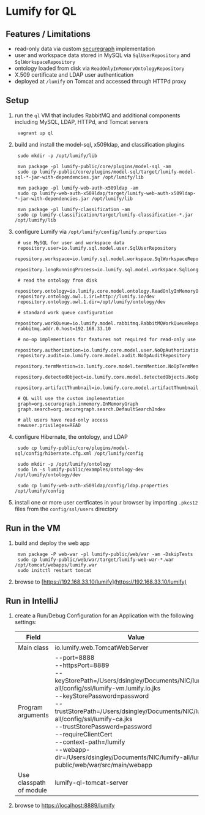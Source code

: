 # Lumify for QL

## Features / Limitations

* read-only data via custom [securegraph](http://securegraph.org/) implementation
* user and workspace data stored in MySQL via `SqlUserRepository` and `SqlWorkspaceRepository`
* ontology loaded from disk via `ReadOnlyInMemoryOntologyRepository`
* X.509 certificate and LDAP user authentication
* deployed at `/lumify` on Tomcat and accessed through HTTPd proxy


## Setup

1. run the `ql` VM that includes RabbitMQ and additional components including MySQL, LDAP, HTTPd, and Tomcat servers

        vagrant up ql

1. build and install the model-sql, x509ldap, and classification plugins

        sudo mkdir -p /opt/lumify/lib

        mvn package -pl lumify-public/core/plugins/model-sql -am
        sudo cp lumify-public/core/plugins/model-sql/target/lumify-model-sql-*-jar-with-dependencies.jar /opt/lumify/lib

        mvn package -pl lumify-web-auth-x509ldap -am
        sudo cp lumify-web-auth-x509ldap/target/lumify-web-auth-x509ldap-*-jar-with-dependencies.jar /opt/lumify/lib

        mvn package -pl lumify-classification -am
        sudo cp lumify-classification/target/lumify-classification-*.jar /opt/lumify/lib

1. configure Lumify via `/opt/lumify/config/lumify.properties`

        # use MySQL for user and workspace data
        repository.user=io.lumify.sql.model.user.SqlUserRepository
        repository.workspace=io.lumify.sql.model.workspace.SqlWorkspaceRepository
        repository.longRunningProcess=io.lumify.sql.model.workspace.SqlLongRunningProcessRepository

        # read the ontology from disk
        repository.ontology=io.lumify.core.model.ontology.ReadOnlyInMemoryOntologyRepository
        repository.ontology.owl.1.iri=http://lumify.io/dev
        repository.ontology.owl.1.dir=/opt/lumify/ontology/dev

        # standard work queue configuration
        repository.workQueue=io.lumify.model.rabbitmq.RabbitMQWorkQueueRepository
        rabbitmq.addr.0.host=192.168.33.10

        # no-op implementions for features not required for read-only use
        repository.authorization=io.lumify.core.model.user.NoOpAuthorizationRepository
        repository.audit=io.lumify.core.model.audit.NoOpAuditRepository
        repository.termMention=io.lumify.core.model.termMention.NoOpTermMentionRepository
        repository.detectedObject=io.lumify.core.model.detectedObjects.NoOpDetectedObjectRepository
        repository.artifactThumbnail=io.lumify.core.model.artifactThumbnails.NoOpArtifactThumbnailRepository

        # QL will use the custom implementation
        graph=org.securegraph.inmemory.InMemoryGraph
        graph.search=org.securegraph.search.DefaultSearchIndex

        # all users have read-only access
        newuser.privileges=READ

1. configure Hibernate, the ontology, and LDAP

        sudo cp lumify-public/core/plugins/model-sql/config/hibernate.cfg.xml /opt/lumify/config

        sudo mkdir -p /opt/lumify/ontology
        sudo ln -s lumify-public/examples/ontology-dev /opt/lumify/ontology/dev

        sudo cp lumify-web-auth-x509ldap/config/ldap.properties /opt/lumify/config

1. install one or more user certficates in your browser by importing `.pkcs12` files from the `config/ssl/users` directory


## Run in the VM

1. build and deploy the web app

        mvn package -P web-war -pl lumify-public/web/war -am -DskipTests
        sudo cp lumify-public/web/war/target/lumify-web-war-*.war /opt/tomcat/webapps/lumify.war
        sudo initctl restart tomcat

1. browse to [https://192.168.33.10/lumify](https://192.168.33.10/lumify)


## Run in IntelliJ

1. create a Run/Debug Configuration for an Application with the following settings:

    | Field      | Value                         |
    |------------|-------------------------------|
    | Main class | io.lumify.web.TomcatWebServer |
    |Program arguments | --port=8888 <br/> --httpsPort=8889 <br/> --keyStorePath=/Users/dsingley/Documents/NIC/lumify-all/config/ssl/lumify-vm.lumify.io.jks <br/> --keyStorePassword=password <br/> --trustStorePath=/Users/dsingley/Documents/NIC/lumify-all/config/ssl/lumify-ca.jks <br/> --trustStorePassword=password <br/> --requireClientCert <br/> --context-path=/lumify <br/> --webapp-dir=/Users/dsingley/Documents/NIC/lumify-all/lumify-public/web/war/src/main/webapp |
    | Use classpath of module | lumify-ql-tomcat-server |

1. browse to [https://localhost:8889/lumify](https://localhost:8889/lumify)

